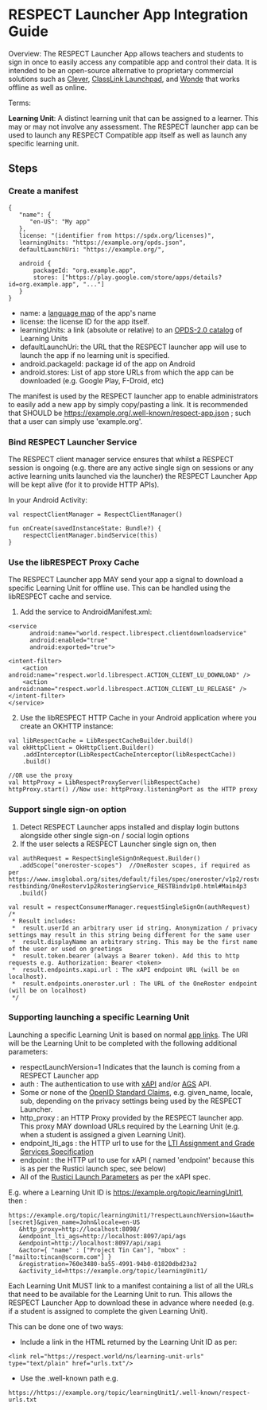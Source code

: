 # RESPECT Launcher App Integration Guide

Overview: The RESPECT Launcher App allows teachers and students to sign in once to easily access any compatible app and control their data. It
is intended to be an open-source alternative to proprietary commercial solutions such as [Clever](https://clever.com), 
[ClassLink Launchpad](https://play.google.com/store/apps/details?id=com.classlink.launchpad.android&hl=en), and [Wonde](https://wonde.com/) that
works offline as well as online.

Terms:

__Learning Unit__: A distinct learning unit that can be assigned to a learner. This may or may not involve any assessment. The RESPECT 
launcher app can be used to launch any RESPECT Compatible app itself as well as launch any specific learning unit.

## Steps

### Create a manifest
```
{
   "name": {
      "en-US": "My app"
   },
   license: "(identifier from https://spdx.org/licenses)",
   learningUnits: "https://example.org/opds.json",
   defaultLaunchUri: "https://example.org/",

   android {
       packageId: "org.example.app",
       stores: ["https://play.google.com/store/apps/details?id=org.example.app", "..."]
   }
}
```

* name: a [language map](https://github.com/adlnet/xAPI-Spec/blob/master/xAPI-Data.md#42-language-maps) of the app's name
* license: the license ID for the app itself.
* learningUnits: a link (absolute or relative) to an [OPDS-2.0 catalog](https://drafts.opds.io/opds-2.0.html) of Learning Units
* defaultLaunchUri: the URL that the RESPECT launcher app will use to launch the app if no learning unit is specified.
* android.packageId: package id of the app on Android
* android.stores: List of app store URLs from which the app can be downloaded (e.g. Google Play, F-Droid, etc)

The manifest is used by the RESPECT launcher app to enable administrators to easily add a new app by simply copy/pasting a link. It is
recommended that SHOULD be https://example.org/.well-known/respect-app.json ; such that a user can simply use 'example.org'.

### Bind RESPECT Launcher Service

The RESPECT client manager service ensures that whilst a RESPECT session is ongoing (e.g. there are any active single sign
on sessions or any active learning units launched via the launcher) the RESPECT Launcher App will be kept alive (for it to provide
HTTP APIs).

In your Android Activity:

```
val respectClientManager = RespectClientManager()

fun onCreate(savedInstanceState: Bundle?) {
    respectClientManager.bindService(this)
}
```

### Use the libRESPECT Proxy Cache

The RESPECT Launcher app MAY send your app a signal to download a specific Learning Unit for offline use. This
can be handled using the libRESPECT cache and service. 

1) Add the service to AndroidManifest.xml:
```
<service
      android:name="world.respect.librespect.clientdownloadservice"
      android:enabled="true"
      android:exported="true">

<intent-filter>
    <action android:name="respect.world.librespect.ACTION_CLIENT_LU_DOWNLOAD" />
    <action android:name="respect.world.librespect.ACTION_CLIENT_LU_RELEASE" />
</intent-filter>
</service>
```

2) Use the libRESPECT HTTP Cache in your Android application where you create an OKHTTP instance:

```
val libRespectCache = LibRespectCacheBuilder.build()
val okHttpClient = OkHttpClient.Builder()
    .addInterceptor(LibRespectCacheInterceptor(libRespectCache))
    .build()

//OR use the proxy
val httpProxy = LibRespectProxyServer(libRespectCache)
httpProxy.start() //Now use: httpProxy.listeningPort as the HTTP proxy
```


### Support single sign-on option

1) Detect RESPECT Launcher apps installed and display login buttons alongside other single sign-on / social login options
2) If the user selects a RESPECT Launcher single sign on, then
```
val authRequest = RespectSingleSignOnRequest.Builder()
   .addScope("oneroster-scopes")  //OneRoster scopes, if required as per https://www.imsglobal.org/sites/default/files/spec/oneroster/v1p2/rostering-restbinding/OneRosterv1p2RosteringService_RESTBindv1p0.html#Main4p3
   .build()

val result = respectConsumerManager.requestSingleSignOn(authRequest)
/*
 * Result includes:
 *  result.userId an arbitrary user id string. Anonymization / privacy settings may result in this string being different for the same user
 *  result.displayName an arbitrary string. This may be the first name of the user or used on greetings
 *  result.token.bearer (always a Bearer token). Add this to http requests e.g. Authorization: Bearer <token>
 *  result.endpoints.xapi.url : The xAPI endpoint URL (will be on localhost).
 *  result.endpoints.oneroster.url : The URL of the OneRoster endpoint (will be on localhost)
 */  
```  

### Supporting launching a specific Learning Unit

Launching a specific Learning Unit is based on normal [app links](https://developer.android.com/training/app-links). The URI will 
be the Learning Unit to be completed with the following additional parameters:
* respectLaunchVersion=1 Indicates that the launch is coming from a RESPECT Launcher app
* auth : The authentication to use with [xAPI](https://www.xapi.com) and/or [AGS](https://www.imsglobal.org/spec/lti-ags/v2p0/) API. 
* Some or none of the [OpenID Standard Claims](https://openid.net/specs/openid-connect-core-1_0.html#StandardClaims), e.g. given_name, locale, sub,
  depending on the privacy settings being used by the RESPECT Launcher.
* http_proxy : an HTTP Proxy provided by the RESPECT launcher app. This proxy MAY download URLs required by the Learning Unit (e.g. when a student is
  assigned a given Learning Unit).   
* endpoint_lti_ags : the HTTP url to use for the [LTI Assignment and Grade Services Specification](https://www.imsglobal.org/spec/lti-ags/v2p0/)
* endpoint : the HTTP url to use for xAPI ( named 'endpoint' because this is as per the Rustici launch spec, see below)
* All of the [Rustici Launch Parameters](https://github.com/RusticiSoftware/launch/blob/master/lms_lrs.md) as per the xAPI spec.

E.g. where a Learning Unit ID is https://example.org/topic/learningUnit1, then :
```
https://example.org/topic/learningUnit1/?respectLaunchVersion=1&auth=[secret]&given_name=John&locale=en-US
   &http_proxy=http://localhost:8098/
   &endpoint_lti_ags=http://localhost:8097/api/ags
   &endpoint=http://localhost:8097/api/xapi
   &actor={ "name" : ["Project Tin Can"], "mbox" : ["mailto:tincan@scorm.com"] }   
   &registration=760e3480-ba55-4991-94b0-01820dbd23a2   
   &activity_id=https://example.org/topic/learningUnit1/
```
Each Learning Unit MUST link to a manifest containing a list of all the URLs that need to be available for the Learning Unit
to run. This allows the RESPECT Launcher App to download these in advance where needed (e.g. if a student is assigned to
complete the given Learning Unit).

This can be done one of two ways:

* Include a link in the HTML returned by the Learning Unit ID as per:
```
<link rel="https://respect.world/ns/learning-unit-urls" type="text/plain" href="urls.txt"/>
```
* Use the .well-known path e.g.
```
https://https://example.org/topic/learningUnit1/.well-known/respect-urls.txt
```
